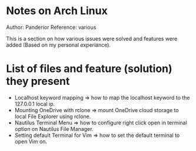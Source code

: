 # Notes on Arch Linux

Author: Panderior 
Reference: various

This is a section on how various issues were solved and features were added (Based on my personal experiance).

# List of files and feature (solution) they present
* Localhost keyword mapping => how to map the localhost keyword to the 127.0.0.1 local ip.
* Mounting OneDrive with rclone => mount OneDrive cloud storage to local File Explorer using rclone.
* Nautilus Terminal Menu => how to configure right click open in terminal option on Nautilus File Manager.
* Setting default Terminal for Vim => how to set the default terminal to open Vim on.
